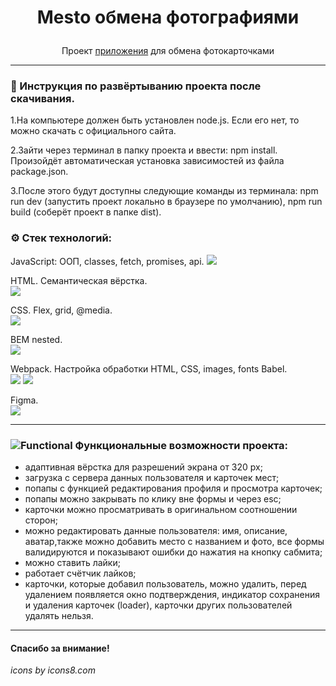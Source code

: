 # <p align="center">Mesto обмена фотографиями</p>

<p align="center">Проект <a href="https://malykhs1.github.io/mesto/">приложения</a> для обмена фотокарточками</p>

---

### 🧭 Инструкция по развёртыванию проекта после скачивания.

1.На компьютере должен быть установлен node.js. Если его нет, то можно скачать с официального сайта.

2.Зайти через терминал в папку проекта и ввести: npm install. Произойдёт автоматическая установка зависимостей из файла package.json. 

3.После этого будут доступны следующие команды из терминала: npm run dev (запустить проект локально в браузере по умолчанию), npm run build (соберёт проект в папке dist).
 ### ⚙️  Стек технологий:
JavaScript: ООП, classes, fetch, promises, api.
<img src="https://img.icons8.com/color/38/000000/javascript--v1.png"/>

HTML. Семантическая вёрстка.  
 <img src="https://img.icons8.com/color/36/000000/html-5--v1.png"/>  
 
 CSS. Flex, grid, @media.  
 <img src="https://img.icons8.com/color/36/000000/css3.png"/>  

 BEM nested.  
 <img src="https://img.icons8.com/office/30/000000/plugin.png"/>
 
 Webpack. Настройка обработки HTML, CSS, images, fonts Babel.  
<img src="https://img.icons8.com/color/48/000000/webpack.png"/> <img src="https://img.icons8.com/dusk/38/000000/babel.png"/>

Figma.  
 <img src="https://img.icons8.com/color/32/000000/figma--v1.png"/>

---

### ![Functional](https://img.icons8.com/ios-glyphs/25/000000/mechanistic-analysis.png) Функциональные возможности проекта:

- адаптивная вёрстка для разрешений экрана от 320 px;
- загрузка с сервера данных пользователя и карточек мест;
- попапы с функцией редактирования профиля и просмотра карточек;
- попапы можно закрывать по клику вне формы и через esc;
- карточки можно просматривать в оригинальном соотношении сторон;
- можно редактировать данные пользователя: имя, описание, аватар,также можно добавить место с названием и фото,
все формы валидируются и показывают ошибки до нажатия на кнопку сабмита;
- можно ставить лайки;
- работает счётчик лайков;
- карточки, которые добавил пользователь, можно удалить,
перед удалением появляется окно подтверждения,
индикатор сохранения и удаления карточек (loader),
карточки других пользователей удалять нельзя.

---

#### Спасибо за внимание!  
_icons by icons8.com_
